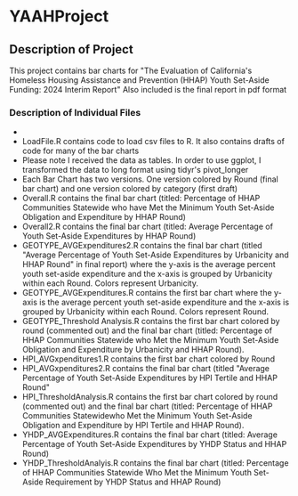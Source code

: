 # YAAHProject

## Description of Project
This project contains bar charts for "The Evaluation of California's Homeless
Housing Assistance and Prevention (HHAP) Youth Set-Aside Funding: 2024 Interim Report" 
Also included is the final report in pdf format

### Description of Individual Files
* 
* LoadFile.R contains code to load csv files to R. It also contains drafts of code for many of the bar charts
*  Please note I received the data as tables. In order to use ggplot, I transformed the data to long format using tidyr's pivot_longer
* Each Bar Chart has two versions. One version colored by Round (final bar chart) and one version colored by category (first draft)
* Overall.R contains the final bar chart (titled: Percentage of HHAP Communities Statewide who have Met the Minimum Youth Set-Aside Obligation and Expenditure by HHAP Round) 
* Overall2.R contains the final bar chart (titled: Average Percentage of Youth Set-Aside Expenditures by HHAP Round) 
* GEOTYPE_AVGExpenditures2.R contains the final bar chart (titled "Average Percentage of Youth Set-Aside
Expenditures by Urbanicity and HHAP Round" in final report) where the y-axis is the average percent youth set-aside expenditure and the x-axis is grouped by Urbanicity within each Round. Colors represent Urbanicity. 
* GEOTYPE_AVGExpenditures.R contains the first bar chart where the y-axis is the average percent youth set-aside expenditure and the x-axis is grouped by Urbanicity within each Round. Colors represent Round.
* GEOTYPE_Threshold Analysis.R contains the first bar chart colored by round (commented out) and the final bar chart (titled: Percentage of HHAP Communities Statewide who Met the Minimum Youth Set-Aside Obligation and Expenditure by Urbanicity and
HHAP Round). 
* HPI_AVGxpenditures1.R contains the first bar chart colored by Round
* HPI_AVGxpenditures2.R contains the final bar chart (titled "Average Percentage of Youth Set-Aside Expenditures by HPI Tertile and HHAP Round"
* HPI_ThresholdAnalysis.R  contains the first bar chart colored by round (commented out) and the final bar chart (titled: Percentage of HHAP Communities Statewidewho Met the Minimum Youth Set-Aside Obligation and Expenditure by HPI Tertile and HHAP Round). 
* YHDP_AVGExpenditures.R contains the final bar chart (titled: Average Percentage of Youth Set-Aside Expenditures by YHDP Status and HHAP Round)
* YHDP_ThresholdAnalyis.R contains the final bar chart (titled: Percentage of HHAP Communities Statewide Who Met the Minimum Youth Set-Aside Requirement by YHDP Status and HHAP Round)




